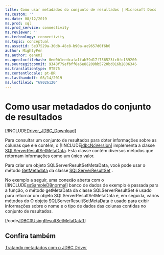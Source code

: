 ```yaml
---
title: Como usar metadados do conjunto de resultados | Microsoft Docs
ms.custom: ''
ms.date: 08/12/2019
ms.prod: sql
ms.prod_service: connectivity
ms.reviewer: ''
ms.technology: connectivity
ms.topic: conceptual
ms.assetid: 5e37529a-30db-48c8-b90a-ae9657d0f6b0
author: MightyPen
ms.author: genemi
ms.openlocfilehash: 0ed0b1eedcafa1fab59d17f756523fc0fc189200
ms.sourcegitcommit: 9348f79efbff8a6e88209bb5720bd016b2806346
ms.translationtype: MTE75
ms.contentlocale: pt-BR
ms.lasthandoff: 08/14/2019
ms.locfileid: "69026120"
---
```

# <a name="using-result-set-metadata"></a>Como usar metadados do conjunto de resultados

[!INCLUDE[Driver_JDBC_Download](../../includes/driver_jdbc_download.md)]

Para consultar um conjunto de resultados para obter informações sobre as colunas que ele contém, o [!INCLUDE[jdbcNoVersion](../../includes/jdbcnoversion_md.md)] implementa a classe [SQLServerResultSetMetaData](../../connect/jdbc/reference/sqlserverresultsetmetadata-class.md). Esta classe contém diversos métodos que retornam informações como um único valor.

Para criar um objeto SQLServerResultSetMetaData, você pode usar o método [GetMetadata](../../connect/jdbc/reference/getmetadata-method-sqlserverresultset.md) da classe [SQLServerResultSet](../../connect/jdbc/reference/sqlserverresultset-class.md) .

No exemplo a seguir, uma conexão aberta com o [!INCLUDE[ssSampleDBnormal](../../includes/sssampledbnormal_md.md)] banco de dados de exemplo é passada para a função, o método getMetaData da classe SQLServerResultSet é usado para retornar um objeto SQLServerResultSetMetaData e, em seguida, vários métodos do O objeto SQLServerResultSetMetaData é usado para exibir informações sobre o nome e o tipo de dados das colunas contidas no conjunto de resultados.

[!code[JDBC#UsingResultSetMetaData1](../../connect/jdbc/codesnippet/Java/using-result-set-metadata_1.java)]

## <a name="see-also"></a>Confira também

[Tratando metadados com o JDBC Driver](../../connect/jdbc/handling-metadata-with-the-jdbc-driver.md)
